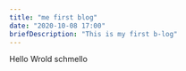 ```yaml
---
title: "me first blog"
date: "2020-10-08 17:00"
briefDescription: "This is my first b-log"
---
```


Hello Wrold schmello